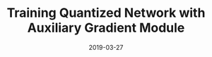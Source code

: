 ---
title: "Training Quantized Network with Auxiliary Gradient Module"
collection: preprints
permalink: /publication/Training
date: 2019-03-27
venue: "CoRR abs/1903.11236"
city: 
state: ""
thumbnail: "Training.png"
teaser :
authors: "Bohan Zhuang, Lingqiao Liu, Mingkui Tan, Chunhua Shen, Ian Reid"
bibtex: Training.txt
uri: Training.pdf
arxiv: https://arxiv.org/abs/1903.11236
project: 
source: 
poster: 
data:
---